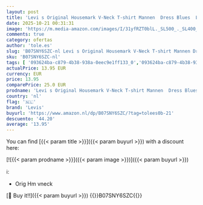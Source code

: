 ```yaml
---
layout: post
title: 'Levi s Original Housemark V-Neck T-shirt Mannen  Dress Blues  L'
date: 2025-10-21 00:31:31
image: 'https://m.media-amazon.com/images/I/31yfRZT0blL._SL500_._SL400_.jpg'
comments: true
category: ofertas
author: 'tole.es'
slug: 'B07SNY6SZC-nl Levi s Original Housemark V-Neck T-shirt Mannen Dress Blues L'
sku: 'B07SNY6SZC-nl'
tags: [ '093624ba-c879-4b38-938a-0eec9e1ff133_0','093624ba-c879-4b38-938a-0eec9e1ff133_1201','093624ba-c879-4b38-938a-0eec9e1ff133_3601','093624ba-c879-4b38-938a-0eec9e1ff133_701','Arborist Merchandising Root','Herenkleding','Herenmode','Kleding, schoenen & sieraden','Kleding, schoenen en sieraden','Lente Look voor hem Het poloshirt','New Arrivals','Self Service','Special Features Stores','T-shirts','T-shirts heren','Tops, T-shirts & shirts voor heren','levis','🇳🇱', ]
actualPrice: 13.95 EUR
currency: EUR
price: 13.95
comparePrice: 25.0 EUR
prodname: 'Levi s Original Housemark V-Neck T-shirt Mannen  Dress Blues  L'
country: 'nl'
flag: '🇳🇱'
brand: 'Levis'
buyurl: 'https://www.amazon.nl/dp/B07SNY6SZC/?tag=tolees0b-21'
descuento: '44.20'
average: '13.95'
---
```


You can find [{{< param title >}}]({{< param buyurl >}}) with a discount here:

[![{{< param prodname >}}]({{< param image >}})]({{< param buyurl >}})

ℹ️:

- Orig Hm vneck

[🛒 Buy it!!]({{< param buyurl >}})
{{<world>}}B07SNY6SZC{{</world>}}
